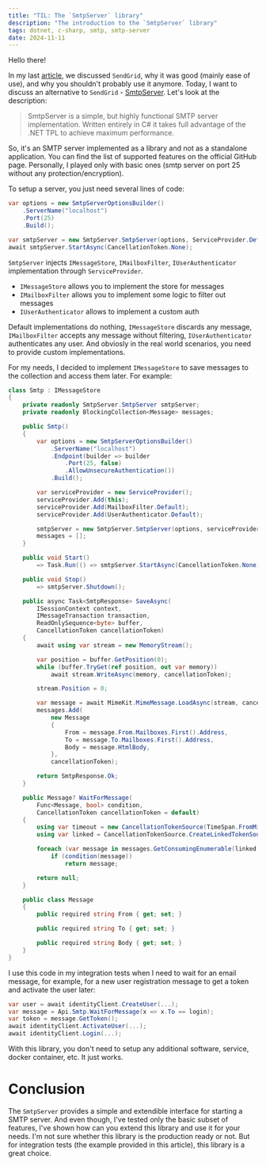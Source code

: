 ```yaml
---
title: "TIL: The `SmtpServer` library"
description: "The introduction to the `SmtpServer` library"
tags: dotnet, c-sharp, smtp, smtp-server
date: 2024-11-11
---
```


Hello there!

In my last [article](./20-sendgrid-enshittification.md), we discussed `SendGrid`, why it was good (mainly ease of use), and why you shouldn't probably use it anymore. Today, I want to discuss an alternative to `SendGrid` - [SmtpServer](https://github.com/cosullivan/SmtpServer). Let's look at the description:

> SmtpServer is a simple, but highly functional SMTP server implementation. Written entirely in C# it takes full advantage of the .NET TPL to achieve maximum performance.

So, it's an SMTP server implemented as a library and not as a standalone application. You can find the list of supported features on the official GitHub page. Personally, I played only with basic ones (smtp server on port 25 without any protection/encryption).

To setup a server, you just need several lines of code:

```csharp
var options = new SmtpServerOptionsBuilder()
    .ServerName("localhost")
    .Port(25)
    .Build();

var smtpServer = new SmtpServer.SmtpServer(options, ServiceProvider.Default);
await smtpServer.StartAsync(CancellationToken.None);
```

`SmtpServer` injects `IMessageStore`, `IMailboxFilter`, `IUserAuthenticator` implementation through `ServiceProvider`. 

- `IMessageStore` allows you to implement the store for messages
- `IMailboxFilter` allows you to implement some logic to filter out messages
- `IUserAuthenticator` allows to implement a custom auth
 
Default implementations do nothing, `IMessageStore` discards any message, `IMailboxFilter` accepts any message without filtering, `IUserAuthenticator` authenticates any user. And obviosly in the real world scenarios, you need to provide custom implementations.

For my needs, I decided to implement `IMessageStore` to save messages to the collection and access them later. For example:

```csharp
class Smtp : IMessageStore
{
    private readonly SmtpServer.SmtpServer smtpServer;
    private readonly BlockingCollection<Message> messages;

    public Smtp()
    {
        var options = new SmtpServerOptionsBuilder()
            .ServerName("localhost")
            .Endpoint(builder => builder
                .Port(25, false)
                .AllowUnsecureAuthentication())
            .Build();

        var serviceProvider = new ServiceProvider();
        serviceProvider.Add(this);
        serviceProvider.Add(MailboxFilter.Default);
        serviceProvider.Add(UserAuthenticator.Default);

        smtpServer = new SmtpServer.SmtpServer(options, serviceProvider);
        messages = [];
    }

    public void Start()
        => Task.Run(() => smtpServer.StartAsync(CancellationToken.None));

    public void Stop()
        => smtpServer.Shutdown();

    public async Task<SmtpResponse> SaveAsync(
        ISessionContext context,
        IMessageTransaction transaction,
        ReadOnlySequence<byte> buffer,
        CancellationToken cancellationToken)
    {
        await using var stream = new MemoryStream();

        var position = buffer.GetPosition(0);
        while (buffer.TryGet(ref position, out var memory))
            await stream.WriteAsync(memory, cancellationToken);

        stream.Position = 0;

        var message = await MimeKit.MimeMessage.LoadAsync(stream, cancellationToken);
        messages.Add(
            new Message
            {
                From = message.From.Mailboxes.First().Address,
                To = message.To.Mailboxes.First().Address,
                Body = message.HtmlBody,
            },
            cancellationToken);

        return SmtpResponse.Ok;
    }

    public Message? WaitForMessage(
        Func<Message, bool> condition, 
        CancellationToken cancellationToken = default)
    {
        using var timeout = new CancellationTokenSource(TimeSpan.FromMinutes(1));
        using var linked = CancellationTokenSource.CreateLinkedTokenSource(cancellationToken, timeout.Token);

        foreach (var message in messages.GetConsumingEnumerable(linked.Token))
            if (condition(message))
                return message;

        return null;
    }

    public class Message
    {
        public required string From { get; set; }

        public required string To { get; set; }

        public required string Body { get; set; }
    }
}
```

I use this code in my integration tests when I need to wait for an email message, for example, for a new user registration message to get a token and activate the user later:

```csharp
var user = await identityClient.CreateUser(...);
var message = Api.Smtp.WaitForMessage(x => x.To == login);
var token = message.GetToken();
await identityClient.ActivateUser(...);
await identityClient.Login(...);
```

With this library, you don't need to setup any additional software, service, docker container, etc. It just works.

# Conclusion

The `SmtpServer` provides a simple and extendible interface for starting a SMTP server. And even though, I've tested only the basic subset of features, I've shown how can you extend this library and use it for your needs. I'm not sure whether this library is the production ready or not. But for integration tests (the example provided in this article), this library is a great choice.
